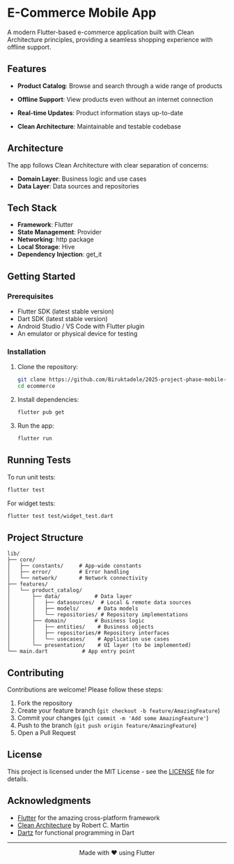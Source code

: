 # E-Commerce Mobile App

A modern Flutter-based e-commerce application built with Clean Architecture principles, providing a seamless shopping experience with offline support.

## Features

- **Product Catalog**: Browse and search through a wide range of products
- **Offline Support**: View products even without an internet connection
- **Real-time Updates**: Product information stays up-to-date

- **Clean Architecture**: Maintainable and testable codebase

## Architecture

The app follows Clean Architecture with clear separation of concerns:

- **Domain Layer**: Business logic and use cases
- **Data Layer**: Data sources and repositories

## Tech Stack

- **Framework**: Flutter
- **State Management**: Provider
- **Networking**: http package
- **Local Storage**: Hive
- **Dependency Injection**: get_it



## Getting Started

### Prerequisites

- Flutter SDK (latest stable version)
- Dart SDK (latest stable version)
- Android Studio / VS Code with Flutter plugin
- An emulator or physical device for testing

### Installation

1. Clone the repository:
   ```bash
   git clone https://github.com/Biruktadele/2025-project-phase-mobile-tasks.git
   cd ecommerce
   ```

2. Install dependencies:
   ```bash
   flutter pub get
   ```

3. Run the app:
   ```bash
   flutter run
   ```

## Running Tests

To run unit tests:
```bash
flutter test
```

For widget tests:
```bash
flutter test test/widget_test.dart
```

## Project Structure

```
lib/
├── core/
│   ├── constants/     # App-wide constants
│   ├── error/         # Error handling
│   └── network/       # Network connectivity
├── features/
│   └── product_catalog/
│       ├── data/           # Data layer
│       │   ├── datasources/  # Local & remote data sources
│       │   ├── models/      # Data models
│       │   └── repositories/ # Repository implementations
│       ├── domain/         # Business logic
│       │   ├── entities/    # Business objects
│       │   ├── repositories/# Repository interfaces
│       │   └── usecases/    # Application use cases
│       └── presentation/    # UI layer (to be implemented)
└── main.dart           # App entry point
```

## Contributing

Contributions are welcome! Please follow these steps:
1. Fork the repository
2. Create your feature branch (`git checkout -b feature/AmazingFeature`)
3. Commit your changes (`git commit -m 'Add some AmazingFeature'`)
4. Push to the branch (`git push origin feature/AmazingFeature`)
5. Open a Pull Request

## License

This project is licensed under the MIT License - see the [LICENSE](LICENSE) file for details.

## Acknowledgments

- [Flutter](https://flutter.dev/) for the amazing cross-platform framework
- [Clean Architecture](https://blog.cleancoder.com/uncle-bob/2012/08/13/the-clean-architecture.html) by Robert C. Martin
- [Dartz](https://pub.dev/packages/dartz) for functional programming in Dart

---

<div align="center">
  Made with ❤️ using Flutter
</div>
